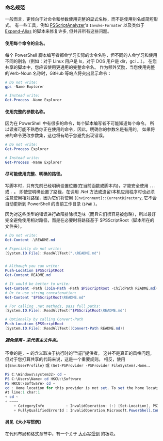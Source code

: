### 命名规范

一般而言，更倾向于对命令和参数使用完整的显式名称，而不是使用别名或简短形式。 有一些工具，例如 [PSScriptAnalyzer](https://github.com/PowerShell/PSScriptAnalyzer)'s `Invoke-Formater` 以及类似于 [Expand-Alias](https://github.com/PoshCode/ModuleBuilder/blob/master/PotentialContribution/ResolveAlias.psm1) 的脚本来修复许多, 但并非所有这些问题。

#### 使用每个命令的全名。

每个 PowerShell 脚本编写者都会学习实际的命令名称，但不同的人会学习和使用不同的别名（例如：对于 Linux 用户是 ls，对于 DOS 用户是 dir，gci ...）。  在您共享的脚本中，您应该使用更通用的完整命令名。 作为额外奖励，当您使用完整的Verb-Noun 名称时，GitHub 等站点将突出显示命令：

```PowerShell
# Do not write:
gps -Name Explorer

# Instead write:
Get-Process -Name Explorer
```

#### 使用完整的参数名称。

因为在 PowerShell 中有很多的命令，每个脚本编写者不可能知道每个命令。 所以读者可能不熟悉你正在使用的命令，因此，明确你的参数名是有用的。 如果将来的命令更改参数集，这也将有助于您避免出现错误。

```PowerShell
# Do not write:
Get-Process Explorer

# Instead write:
Get-Process -Name Explorer
```

#### 尽可能使用完整、明确的路径。

写脚本时，只有先前已经明确设置位置(在当前函数或脚本内)，才能安全使用 `...` 或 `.` 。 即使您明确设置了路径，在调用 .Net 方法或遗留/本机应用程序时也必须注意使用相对路径，因为它们将使用 `[Environment]::CurrentDirectory`, 它不会自动更新到 PowerShell 的当前工作目录 (`$PWD` ）。

因为对这些类型的错误进行故障排除很乏味（而且它们很容易被忽略），所以最好完全避免使用相对路径，而是在必要时将路径基于 $PSScriptRoot（脚本所在的文件夹）。

```PowerShell
# Do not write:
Get-Content .\README.md

# Especially do not write:
[System.IO.File]::ReadAllText(".\README.md")


# Although you can write:
Push-Location $PSScriptRoot
Get-Content README.md

# It would be better to write:
Get-Content -Path (Join-Path -Path $PSScriptRoot -ChildPath README.md)
# Or to use string concatenation:
Get-Content "$PSScriptRoot\README.md"

# For calling .net methods, pass full paths:
[System.IO.File]::ReadAllText("$PSScriptRoot\README.md")

# Optionally by calling Convert-Path
Push-Location $PSScriptRoot
[System.IO.File]::ReadAllText((Convert-Path README.md))

```

##### 避免使用 `~` 来代表主文件夹。

不幸的是，~ 的含义取决于执行时的“当前”提供者。 这并不是真正的风格问题，但对于您打算共享的代码来说，这是一个重要规则。 相反，使用 `${Env:UserProfile}` 或 `(Get-PSProvider -PSProvider FileSystem).Home`...

```PowerShell
PS C:\Windows\system32> cd ~
PS C:\Users\Name> cd HKCU:\Software
PS HKCU:\Software> cd ~
cd : Home location for this provider is not set. To set the home location, call "(Get-PSProvider 'Registry').Home = 'path'".
At line:1 char:1
+ cd ~
+ ~~~~
    + CategoryInfo          : InvalidOperation: (:) [Set-Location], PSInvalidOperationException
    + FullyQualifiedErrorId : InvalidOperation,Microsoft.PowerShell.Commands.SetLocationCommand
```


#### 另见《大小写惯例》

在代码布局和格式章节中，有一个关于 [大小写惯例](\PowerShellPracticeAndStyle\Style-Guide\Code-Layout-and-Formatting.md#Capitalization-Conventions) 的板块。